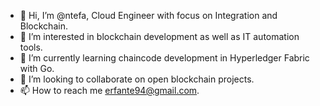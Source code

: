 - 👋 Hi, I’m @ntefa, Cloud Engineer with focus on Integration and Blockchain. 
- 👀 I’m interested in blockchain development as well as IT automation tools.
- 🌱 I’m currently learning chaincode development in Hyperledger Fabric with Go.
- 💞️ I’m looking to collaborate on open blockchain projects.
- 📫 How to reach me erfante94@gmail.com.

<!---
ntefa/ntefa is a ✨ special ✨ repository because its `README.md` (this file) appears on your GitHub profile.
You can click the Preview link to take a look at your changes.
--->
